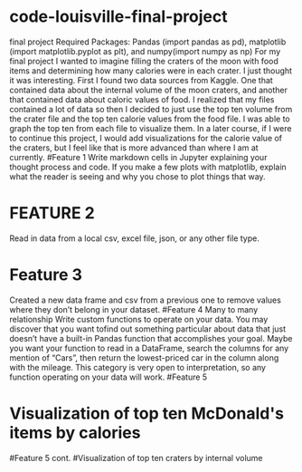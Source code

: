 # code-louisville-final-project
final project
Required Packages: Pandas (import pandas as pd), matplotlib (import matplotlib.pyplot as plt), and numpy(import numpy as np)
For my final project I wanted to imagine filling the craters of the moon with food items and determining how many calories were in each crater.  I just thought it was interesting.  First I found two data sources from Kaggle.  One that contained data about the internal volume of the moon craters, and another that contained data about caloric values of food.  I realized that my files contained a lot of data so then I decided to just use the top ten volume from the crater file and the top ten calorie values from the food file.  I was able to graph the top ten from each file to visualize them.  In a later course, if I were to continue this project, I would add visualizations for the calorie value of the craters, but I feel like that is more advanced than where I am at currently.
#Feature 1
Write markdown cells in Jupyter explaining your thought process and code. If you make a few plots with matplotlib, explain what the reader is seeing and why you chose to plot things that way.
# FEATURE 2
Read in data from a local csv, excel file, json, or any other file type.
# Feature 3
Created a new data frame and csv from a previous one to remove values where they don’t belong in your dataset.
#Feature 4
Many to many relationship
Write custom functions to operate on your data. You may discover that you want tofind out something particular about data that just doesn’t have a built-in Pandas function that accomplishes your goal. Maybe you want your function to read in a DataFrame, search the columns for any mention of “Cars”, then return the lowest-priced car in the column along with the mileage. This category is very open to interpretation, so any function operating on your data will work.
#Feature 5
# Visualization of top ten McDonald's items by calories
#Feature 5 cont.
#Visualization of top ten craters by internal volume